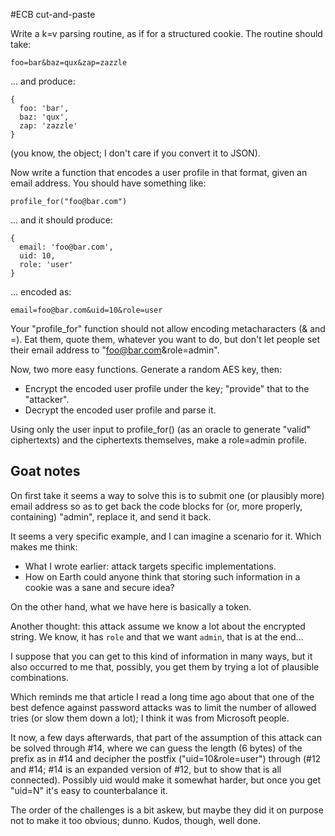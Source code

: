 #ECB cut-and-paste

Write a k=v parsing routine, as if for a structured cookie. The routine should take:

```
foo=bar&baz=qux&zap=zazzle
```
... and produce:

```
{
  foo: 'bar',
  baz: 'qux',
  zap: 'zazzle'
}
```
(you know, the object; I don't care if you convert it to JSON).

Now write a function that encodes a user profile in that format, given an email address. You should have something like:
```
profile_for("foo@bar.com")
```
... and it should produce:
```
{
  email: 'foo@bar.com',
  uid: 10,
  role: 'user'
}
```
... encoded as:
```
email=foo@bar.com&uid=10&role=user
```
Your "profile_for" function should not allow encoding metacharacters (& and =). Eat them, quote them, whatever you want to do, but don't let people set their email address to "foo@bar.com&role=admin".

Now, two more easy functions. Generate a random AES key, then:

* Encrypt the encoded user profile under the key; "provide" that to the "attacker".
* Decrypt the encoded user profile and parse it.

Using only the user input to profile_for() (as an oracle to generate "valid" ciphertexts) and the ciphertexts themselves, make a role=admin profile.

## Goat notes

On first take it seems a way to solve this is to submit one (or plausibly more) email address so as to get back the code blocks for (or, more properly, containing) "admin", replace it, and send it back.

It seems a very specific example, and I can imagine a scenario for it. Which makes me think:
* What I wrote earlier: attack targets specific implementations.
* How on Earth could anyone think that storing such information in a cookie was a sane and secure idea?

On the other hand, what we have here is basically a token.

Another thought: this attack assume we know a lot about the encrypted string. We know, it has `role` and that we want `admin`, that is at the end...

I suppose that you can get to this kind of information in many ways, but it also occurred to me that, possibly, you get them by trying a lot of plausible combinations.

Which reminds me that article I read a long time ago about that one of the best defence against password attacks was to limit the number of allowed tries (or slow them down a lot); I think it was from Microsoft people.

It now, a few days afterwards, that part of the assumption of this attack can be solved through #14, where we can guess the length (6 bytes) of the prefix as in #14 and decipher the postfix ("uid=10&role=user") through (#12 and #14; #14 is an expanded version of #12, but to show that is all connected).
Possibly uid would make it somewhat harder, but once you get "uid=N" it's easy to counterbalance it.

The order of the challenges is a bit askew, but maybe they did it on purpose not to make it too obvious; dunno. Kudos, though, well done.
